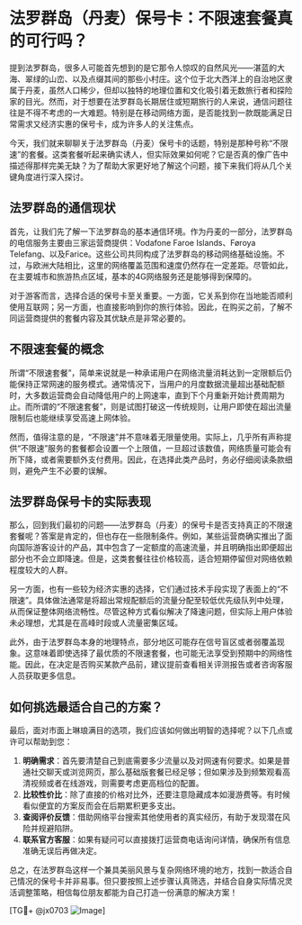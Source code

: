 # 法罗群岛（丹麦）保号卡：不限速套餐真的可行吗？

提到法罗群岛，很多人可能首先想到的是它那令人惊叹的自然风光——湛蓝的大海、翠绿的山峦、以及点缀其间的那些小村庄。这个位于北大西洋上的自治地区隶属于丹麦，虽然人口稀少，但却以独特的地理位置和文化吸引着无数旅行者和探险家的目光。然而，对于想要在法罗群岛长期居住或短期旅行的人来说，通信问题往往是不得不考虑的一大难题。特别是在移动网络方面，是否能找到一款既能满足日常需求又经济实惠的保号卡，成为许多人的关注焦点。

今天，我们就来聊聊关于法罗群岛（丹麦）保号卡的话题，特别是那种号称“不限速”的套餐。这类套餐听起来确实诱人，但实际效果如何呢？它是否真的像广告中描述得那样完美无缺？为了帮助大家更好地了解这个问题，接下来我们将从几个关键角度进行深入探讨。

## 法罗群岛的通信现状

首先，让我们先了解一下法罗群岛的基本通信环境。作为丹麦的一部分，法罗群岛的电信服务主要由三家运营商提供：Vodafone Faroe Islands、Føroya Telefang、以及Farice。这些公司共同构成了法罗群岛的移动网络基础设施。不过，与欧洲大陆相比，这里的网络覆盖范围和速度仍然存在一定差距。尽管如此，在主要城市和旅游热点区域，基本的4G网络服务还是能够得到保障的。

对于游客而言，选择合适的保号卡至关重要。一方面，它关系到你在当地能否顺利使用互联网；另一方面，也直接影响到你的旅行体验。因此，在购买之前，了解不同运营商提供的套餐内容及其优缺点是非常必要的。

## 不限速套餐的概念

所谓“不限速套餐”，简单来说就是一种承诺用户在网络流量消耗达到一定限额后仍能保持正常网速的服务模式。通常情况下，当用户的月度数据流量超出基础配额时，大多数运营商会自动降低用户的上网速率，直到下个月重新开始计费周期为止。而所谓的“不限速套餐”，则是试图打破这一传统规则，让用户即使在超出流量限制后也能继续享受高速上网体验。

然而，值得注意的是，“不限速”并不意味着无限量使用。实际上，几乎所有声称提供“不限速”服务的套餐都会设置一个上限值，一旦超过该数值，网络质量可能会有所下降，或者需要额外支付费用。因此，在选择此类产品时，务必仔细阅读条款细则，避免产生不必要的误解。

## 法罗群岛保号卡的实际表现

那么，回到我们最初的问题——法罗群岛（丹麦）的保号卡是否支持真正的不限速套餐呢？答案是肯定的，但也存在一些限制条件。例如，某些运营商确实推出了面向国际游客设计的产品，其中包含了一定额度的高速流量，并且明确指出即便超出部分也不会立即降速。但是，这类套餐往往价格较高，适合短期停留但对网络依赖程度较大的人群。

另一方面，也有一些较为经济实惠的选择，它们通过技术手段实现了表面上的“不限速”。具体做法通常是将超出常规配额后的流量分配至较低优先级队列中处理，从而保证整体网络流畅性。尽管这种方式看似解决了降速问题，但实际上用户体验未必理想，尤其是在高峰时段或人流量密集区域。

此外，由于法罗群岛本身的地理特点，部分地区可能存在信号盲区或者弱覆盖现象。这意味着即使选择了最优质的不限速套餐，也可能无法享受到预期中的网络性能。因此，在决定是否购买某款产品前，建议提前查看相关评测报告或者咨询客服人员获取更多信息。

## 如何挑选最适合自己的方案？

最后，面对市面上琳琅满目的选项，我们应该如何做出明智的选择呢？以下几点或许可以帮助到您：

1. **明确需求**：首先要清楚自己到底需要多少流量以及对网速有何要求。如果是普通社交聊天或浏览网页，那么基础版套餐已经足够；但如果涉及到频繁观看高清视频或者在线游戏，则需要考虑更高档位的配置。
2. **比较性价比**：除了直接的价格对比外，还要注意隐藏成本如漫游费等。有时候看似便宜的方案反而会在后期累积更多支出。
3. **查阅评价反馈**：借助网络平台搜索其他使用者的真实经历，有助于发现潜在风险并规避陷阱。
4. **联系官方客服**：如果有疑问可以直接拨打运营商电话询问详情，确保所有信息准确无误后再做决定。

总之，在法罗群岛这样一个兼具美丽风景与复杂网络环境的地方，找到一款适合自己情况的保号卡并非易事。但只要按照上述步骤认真筛选，并结合自身实际情况灵活调整策略，相信每位朋友都能为自己打造一份满意的解决方案！

[TG💪+ @jx0703 ![Image](https://github.com/user-attachments/assets/dbca1d08-cadb-493c-b0ec-ad6f7a83f270)]